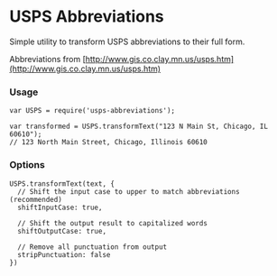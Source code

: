 # USPS Abbreviations

Simple utility to transform USPS abbreviations to their full form.

Abbreviations from [http://www.gis.co.clay.mn.us/usps.htm](http://www.gis.co.clay.mn.us/usps.htm)

### Usage

```
var USPS = require('usps-abbreviations');

var transformed = USPS.transformText("123 N Main St, Chicago, IL 60610");
// 123 North Main Street, Chicago, Illinois 60610
```

### Options

```
USPS.transformText(text, {
  // Shift the input case to upper to match abbreviations (recommended)
  shiftInputCase: true,

  // Shift the output result to capitalized words
  shiftOutputCase: true,

  // Remove all punctuation from output
  stripPunctuation: false
})
```
